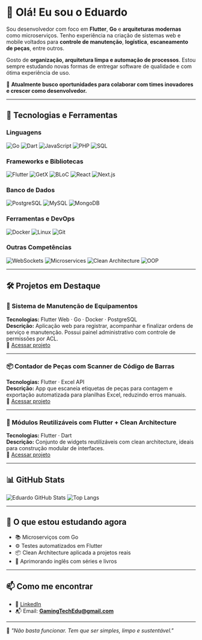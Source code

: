 
# 👋 Olá! Eu sou o Eduardo

Sou desenvolvedor com foco em **Flutter**, **Go** e **arquiteturas modernas** como microserviços. Tenho experiência na criação de sistemas web e mobile voltados para **controle de manutenção**, **logística**, **escaneamento de peças**, entre outros.  

Gosto de **organização, arquitetura limpa e automação de processos**. Estou sempre estudando novas formas de entregar software de qualidade e com ótima experiência de uso.

🎯 **Atualmente busco oportunidades para colaborar com times inovadores e crescer como desenvolvedor.**

---

## 🚀 Tecnologias e Ferramentas

### Linguagens
![Go](https://img.shields.io/badge/Go-00ADD8?style=flat&logo=go&logoColor=white)
![Dart](https://img.shields.io/badge/Dart-0175C2?style=flat&logo=dart&logoColor=white)
![JavaScript](https://img.shields.io/badge/JavaScript-F7DF1E?style=flat&logo=javascript&logoColor=black)
![PHP](https://img.shields.io/badge/PHP-777BB4?style=flat&logo=php&logoColor=white)
![SQL](https://img.shields.io/badge/SQL-336791?style=flat&logo=postgresql&logoColor=white)

### Frameworks e Bibliotecas
![Flutter](https://img.shields.io/badge/Flutter-02569B?style=flat&logo=flutter&logoColor=white)
![GetX](https://img.shields.io/badge/GetX-4A148C?style=flat&logo=flutter&logoColor=white)
![BLoC](https://img.shields.io/badge/BLoC-00599C?style=flat&logo=flutter&logoColor=white)
![React](https://img.shields.io/badge/React-61DAFB?style=flat&logo=react&logoColor=black)
![Next.js](https://img.shields.io/badge/Next.js-000000?style=flat&logo=next.js&logoColor=white)

### Banco de Dados
![PostgreSQL](https://img.shields.io/badge/PostgreSQL-4169E1?style=flat&logo=postgresql&logoColor=white)
![MySQL](https://img.shields.io/badge/MySQL-4479A1?style=flat&logo=mysql&logoColor=white)
![MongoDB](https://img.shields.io/badge/MongoDB-47A248?style=flat&logo=mongodb&logoColor=white)

### Ferramentas e DevOps
![Docker](https://img.shields.io/badge/Docker-2496ED?style=flat&logo=docker&logoColor=white)
![Linux](https://img.shields.io/badge/Linux-FCC624?style=flat&logo=linux&logoColor=black)
![Git](https://img.shields.io/badge/Git-F05032?style=flat&logo=git&logoColor=white)

### Outras Competências
![WebSockets](https://img.shields.io/badge/WebSockets-000000?style=flat&logo=websocket&logoColor=white)
![Microservices](https://img.shields.io/badge/Microservices-FF6F00?style=flat&logo=cloud&logoColor=white)
![Clean Architecture](https://img.shields.io/badge/Clean%20Architecture-4285F4?style=flat&logo=google&logoColor=white)
![OOP](https://img.shields.io/badge/OOP-00599C?style=flat&logo=code&logoColor=white)

---

## 🛠 Projetos em Destaque

### 🔧 Sistema de Manutenção de Equipamentos
**Tecnologias:** Flutter Web · Go · Docker · PostgreSQL  
**Descrição:** Aplicação web para registrar, acompanhar e finalizar ordens de serviço e manutenção. Possui painel administrativo com controle de permissões por ACL.  
🔗 [Acessar projeto](https://github.com/seu-usuario/sistema-manutencao)

---

### 📦 Contador de Peças com Scanner de Código de Barras  
**Tecnologias:** Flutter · Excel API  
**Descrição:** App que escaneia etiquetas de peças para contagem e exportação automatizada para planilhas Excel, reduzindo erros manuais.  
🔗 [Acessar projeto](https://github.com/seu-usuario/contador-de-pecas)

---

### 🧱 Módulos Reutilizáveis com Flutter + Clean Architecture  
**Tecnologias:** Flutter · Dart  
**Descrição:** Conjunto de widgets reutilizáveis com clean architecture, ideais para construção modular de interfaces.  
🔗 [Acessar projeto](https://github.com/seu-usuario/flutter-widgets-clean)

---

## 📊 GitHub Stats

![Eduardo GitHub Stats](https://github-readme-stats.vercel.app/api?username=GamingTechEdu&show_icons=true&theme=default)
![Top Langs](https://github-readme-stats.vercel.app/api/top-langs/?username=GamingTechEdu&layout=compact)

---

## 🎯 O que estou estudando agora

- 📚 Microserviços com Go
- ⚙️ Testes automatizados em Flutter
- 📦 Clean Architecture aplicada a projetos reais
- 🧠 Aprimorando inglês com séries e livros

---

## 📫 Como me encontrar

- 💼 [LinkedIn](https://www.linkedin.com/in/eduardo-dev-fullstack)
- 📬 Email: **GamingTechEdu@gmail.com**

---

📌 *"Não basta funcionar. Tem que ser simples, limpo e sustentável."*

